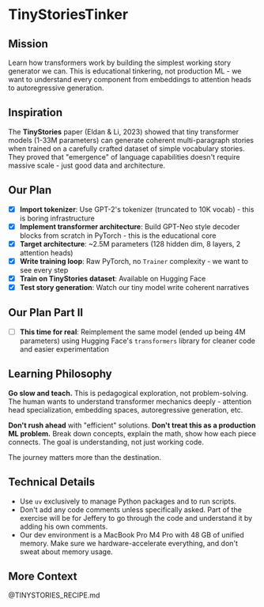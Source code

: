 # TinyStoriesTinker

## Mission
Learn how transformers work by building the simplest working story generator we can. This is educational tinkering, not production ML - we want to understand every component from embeddings to attention heads to autoregressive generation.

## Inspiration
The **TinyStories** paper (Eldan & Li, 2023) showed that tiny transformer models (1-33M parameters) can generate coherent multi-paragraph stories when trained on a carefully crafted dataset of simple vocabulary stories. They proved that "emergence" of language capabilities doesn't require massive scale - just good data and architecture.

## Our Plan
- [x] **Import tokenizer**: Use GPT-2's tokenizer (truncated to 10K vocab) - this is boring infrastructure
- [x] **Implement transformer architecture**: Build GPT-Neo style decoder blocks from scratch in PyTorch - this is the educational core
- [x] **Target architecture**: ~2.5M parameters (128 hidden dim, 8 layers, 2 attention heads)
- [x] **Write training loop**: Raw PyTorch, no `Trainer` complexity - we want to see every step
- [x] **Train on TinyStories dataset**: Available on Hugging Face
- [x] **Test story generation**: Watch our tiny model write coherent narratives

## Our Plan Part II
- [ ] **This time for real**: Reimplement the same model (ended up being 4M parameters) using Hugging Face's `transformers` library for cleaner code and easier experimentation

## Learning Philosophy
**Go slow and teach.** This is pedagogical exploration, not problem-solving. The human wants to understand transformer mechanics deeply - attention head specialization, embedding spaces, autoregressive generation, etc. 

**Don't rush ahead** with "efficient" solutions. **Don't treat this as a production ML problem.** Break down concepts, explain the math, show how each piece connects. The goal is understanding, not just working code.

The journey matters more than the destination.

## Technical Details
- Use `uv` exclusively to manage Python packages and to run scripts.
- Don't add any code comments unless specifically asked. Part of the exercise will be for Jeffery to go through the code and understand it by adding his own comments.
- Our dev environment is a MacBook Pro M4 Pro with 48 GB of unified memory. Make sure we hardware-accelerate everything, and don't sweat about memory usage.

## More Context
@TINYSTORIES_RECIPE.md